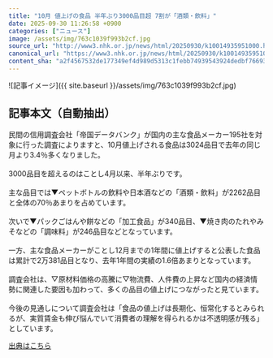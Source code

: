 ```yaml
---
title: "10月 値上げの食品 半年ぶり3000品目超 7割が「酒類・飲料」"
date: 2025-09-30 11:26:58 +0900
categories: ["ニュース"]
image: /assets/img/763c1039f993b2cf.jpg
source_url: "http://www3.nhk.or.jp/news/html/20250930/k10014935951000.html"
canonical_url: "https://www3.nhk.or.jp/news/html/20250930/k10014935951000.html"
content_sha: "a2f4567532de177349ef4d989d5313c1febb74939543924dedbf76693ec285f8"
---
```


![記事イメージ]({{ site.baseurl }}/assets/img/763c1039f993b2cf.jpg)

## 記事本文（自動抽出）
<div><div class="body-text">
										<p>民間の信用調査会社「帝国データバンク」が国内の主な食品メーカー195社を対象に行った調査によりますと、10月値上げされる食品は3024品目で去年の同じ月より3.4％多くなりました。<br><br>3000品目を超えるのはことし4月以来、半年ぶりです。<br><br>主な品目では▼ペットボトルの飲料や日本酒などの「酒類・飲料」が2262品目と全体の70％あまりを占めています。<br><br>次いで▼パックごはんや餅などの「加工食品」が340品目、▼焼き肉のたれやみそなどの「調味料」が246品目などとなっています。<br><br>一方、主な食品メーカーがことし12月までの1年間に値上げすると公表した食品は累計で2万381品目となり、去年1年間の実績の1.6倍あまりとなっています。<br><br>調査会社は、▽原材料価格の高騰に▽物流費、人件費の上昇など国内の経済情勢に関連した要因も加わって、多くの品目の値上げにつながったと見ています。<br><br>今後の見通しについて調査会社は「食品の値上げは長期化、恒常化するとみられるが、実質賃金も伸び悩んでいて消費者の理解を得られるかは不透明感が残る」としています。</p>
								</div>
							</div>

[出典はこちら](http://www3.nhk.or.jp/news/html/20250930/k10014935951000.html)
